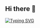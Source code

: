 ## Hi there 👋
[![Typing SVG](https://readme-typing-svg.demolab.com/?lines=Welcome+to+WitchEngineering+Github;Below+are+my+current+Proyects)](https://git.io/typing-svg)
<!--
**WitchEngineering/WitchEngineering** is a ✨ _special_ ✨ repository because its `README.md` (this file) appears on your GitHub profile.

Here are some ideas to get you started:

- 🔭 I’m currently working on ...
- 🌱 I’m currently learning ...
- 👯 I’m looking to collaborate on ...
- 🤔 I’m looking for help with ...
- 💬 Ask me about ...
- 📫 How to reach me: ...
- 😄 Pronouns: ...
- ⚡ Fun fact: ...
-->
